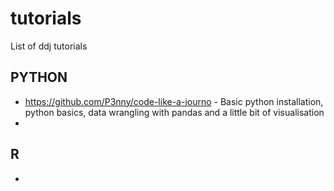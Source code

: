 # tutorials
List of ddj tutorials


## PYTHON

- https://github.com/P3nny/code-like-a-journo - Basic python installation, python basics, data wrangling with pandas and a little bit of visualisation
- 


## R 

- 
